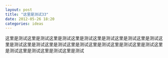 ```yaml
---
layout: post
title: "这里是测试33"
date: 2012-05-26 18:20
categories: ideas
---
```


这里是测试这里是测试这里是测试这里是测试这里是测试这里是测试这里是测试这里是测试这里是测试这里是测试这里是测试这里是测试这里是测试这里是测试这里是测试这里是测试这里是测试这里是测试




